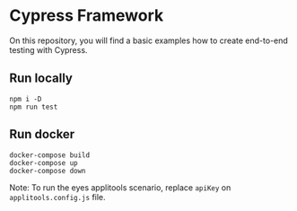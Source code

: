 # Cypress Framework
On this repository, you will find a basic examples how to create end-to-end testing with Cypress.

## Run locally
```shell script
npm i -D
npm run test
```

## Run docker
```shell script
docker-compose build
docker-compose up
docker-compose down
```

Note:
To run the eyes applitools scenario, replace `apiKey` on `applitools.config.js` file.
